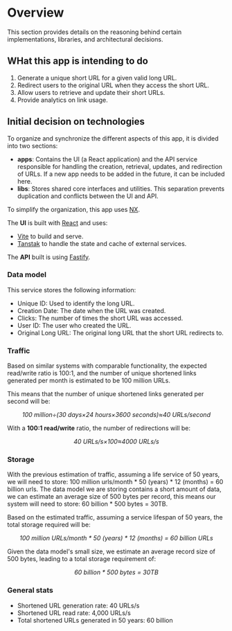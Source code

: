 # Overview

This section provides details on the reasoning behind certain implementations, libraries, and architectural decisions.

## WHat this app is intending to do

1. Generate a unique short URL for a given valid long URL.
2. Redirect users to the original URL when they access the short URL.
3. Allow users to retrieve and update their short URLs.
4. Provide analytics on link usage.

## Initial decision on technologies

To organize and synchronize the different aspects of this app, it is divided into two sections:

- **apps**: Contains the UI (a React application) and the API service responsible for handling the creation, retrieval, updates, and redirection of URLs. If a new app needs to be added in the future, it can be included here.
- **libs**: Stores shared core interfaces and utilities. This separation prevents duplication and conflicts between the UI and API.

To simplify the organization, this app uses [NX](https://nx.dev/).

The **UI** is built with [React](https://react.dev/) and uses:

- [Vite](https://vite.dev/) to build and serve.
- [Tanstak](https://tanstack.com) to handle the state and cache of external services.

The **API** built is using [Fastify](https://fastify.dev/).

### Data model

This service stores the following information:

- Unique ID: Used to identify the long URL.
- Creation Date: The date when the URL was created.
- Clicks: The number of times the short URL was accessed.
- User ID: The user who created the URL.
- Original Long URL: The original long URL that the short URL redirects to.

### Traffic

Based on similar systems with comparable functionality, the expected read/write ratio is 100:1, and the number of unique shortened links generated per month is estimated to be 100 million URLs.

This means that the number of unique shortened links generated per second will be:

<p align="center" style="text-align:center;font-style:italic;">100 million÷(30 days×24 hours×3600 seconds)≈40 URLs/second</p>

With a **100:1 read/write** ratio, the number of redirections will be:

<p align="center" style="text-align:center;font-style:italic;">40 URLs/s×100≈4000 URLs/s</p>

### Storage

With the previous estimation of traffic, assuming a life service of 50 years, we will need to store: 100 million urls/month * 50 (years) * 12 (months) = 60 billion urls. The data model we are storing contains a short amount of data, we can estimate an average size of 500 bytes per record, this means our system will need to store: 60 billion * 500 bytes = 30TB.

Based on the estimated traffic, assuming a service lifespan of 50 years, the total storage required will be:

<p align="center" style="text-align:center;font-style:italic;">100 million URLs/month * 50 (years) * 12 (months) = 60 billion URLs</p>

Given the data model's small size, we estimate an average record size of 500 bytes, leading to a total storage requirement of:

<p align="center" style="text-align:center;font-style:italic;">60 billion * 500 bytes = 30TB</p>

### General stats

- Shortened URL generation rate: 40 URLs/s
- Shortened URL read rate: 4,000 URLs/s
- Total shortened URLs generated in 50 years: 60 billion
